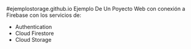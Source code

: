 #ejemplostorage.github.io
Ejemplo De Un Poyecto Web con conexión a Firebase con los servicios de:
- Authentication
- Cloud Firestore
- Cloud Storage 
